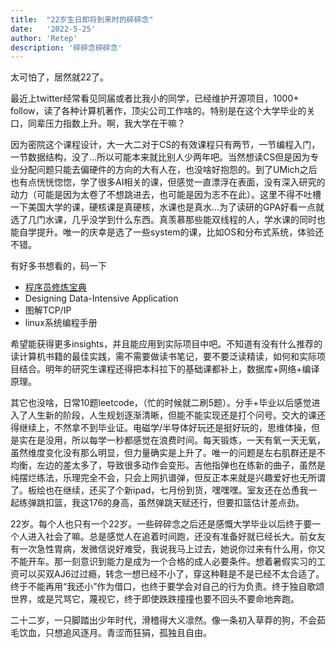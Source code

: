 ```yaml
---
title:  "22岁生日即将到来时的碎碎念"
date:   '2022-5-25'
author: 'Retep'
description: '碎碎念碎碎念'
---
```



太可怕了，居然就22了。

最近上twitter经常看见同届或者比我小的同学，已经维护开源项目，1000+ follow，读了各种计算机著作，顶尖公司工作啥的。特别是在这个大学毕业的关口，同辈压力指数上升。啊，我大学在干嘛？

因为密院这个课程设计，大一大二对于CS的有效课程只有两节，一节编程入门，一节数据结构，没了...所以可能本来就比别人少两年吧。当然想读CS但是因为专业分配问题只能去偏硬件的方向的大有人在，也没啥好抱怨的。到了UMich之后也有点恍恍惚惚，学了很多AI相关的课，但感觉一直漂浮在表面，没有深入研究的动力（可能是因为太卷了不想跳进去，也可能是因为志不在此）。这里不得不吐槽一下美国大学的课，硬核课是真硬核，水课也是真水...为了读研的GPA好看一点就选了几门水课，几乎没学到什么东西。真羡慕那些能双线程的人，学水课的同时也能自学提升。唯一的庆幸是选了一些system的课，比如OS和分布式系统，体验还不错。



有好多书想看的，码一下
* [程序员修炼宝典](https://github.com/niudai/How-to-be-a-good-programmer)
* Designing Data-Intensive Application
* 图解TCP/IP
* linux系统编程手册



希望能获得更多insights，并且能应用到实际项目中吧。不知道有没有什么推荐的读计算机书籍的最佳实践，需不需要做读书笔记，要不要泛读精读，如何和实际项目结合。明年的研究生课程还得把本科拉下的基础课都补上，数据库+网络+编译原理。

其它也没啥，日常10题leetcode，（忙的时候就二刷5题）。分手+毕业以后感觉进入了人生新的阶段，人生规划逐渐清晰，但能不能实现还是打个问号。交大的课还得继续上，不然拿不到毕业证。电磁学/半导体好玩还是挺好玩的，思维体操，但是实在是没用，所以每学一秒都感觉在浪费时间。每天锻炼，一天有氧一天无氧，虽然维度变化没有那么明显，但力量确实是上升了。唯一的问题是左右肌群还是不均衡，左边的差太多了，导致很多动作会变形。吉他指弹也在练新的曲子，虽然是纯摆烂练法，乐理完全不会，只会上网扒谱弹，但反正本来就是兴趣爱好也无所谓了。板绘也在继续，还买了个新ipad，七月份到货，嘿嘿嘿。室友还在怂恿我一起练弹跳扣篮，我这176的身高，虽然弹跳天赋还行，但要扣篮估计差点劲。

22岁。每个人也只有一个22岁。一些碎碎念之后还是感慨大学毕业以后终于要一个人进入社会了嘛。总是感觉人在追着时间跑，还没有准备好就已经长大。前女友有一次急性胃病，发微信说好难受，我说我马上过去，她说你过来有什么用，你又不能开车。那一刻意识到能力是成为一个合格的成人必要条件。想着暑假实习的工资可以买双AJ6过过瘾，转念一想已经不小了，穿这种鞋是不是已经不太合适了。终于不能再用“我还小”作为借口，也终于要学会对自己的行为负责。终于独自歌颂世界，或是咒骂它，蔑视它，终于即使跌跌撞撞也要不回头不要命地奔跑。

二十二岁，一只脚踏出少年时代，滑稽得大义凛然。像一条初入草莽的狗，不会茹毛饮血，只想追风逐月。青涩而狂狷，孤独且自由。
